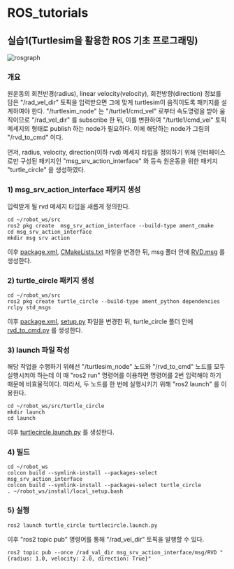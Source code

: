 # ROS_tutorials
## 실습1(Turtlesim을 활용한 ROS 기초 프로그래밍)
![rosgraph](https://user-images.githubusercontent.com/87575823/147875087-5e53f1a6-3571-4dea-a420-085a650b4218.png)

###  개요
원운동의 회전반경(radius), linear velocity(velocity), 회전방향(direction) 정보를 담은 "/rad_vel_dir" 토픽을 입력받으면 그에 맞게 turtlesim이 움직이도록 패키지를 설계하여야 한다. "/turtlesim_node" 는 "/turtle1/cmd_vel" 로부터 속도명령을 받아 움직이므로 "/rad_vel_dir" 를 subscribe 한 뒤, 이를 변환하여 "/turtle1/cmd_vel" 토픽 메세지의 형태로 publish 하는 node가 필요하다. 이에 해당하는 node가 그림의 "/rvd_to_cmd" 이다.

먼저, radius, velocity, direction(이하 rvd) 메세지 타입을 정의하기 위해 인터페이스로만 구성된 패키지인 "msg_srv_action_interface" 와 등속 원운동을 위한 패키지 "turtle_circle" 을 생성하였다.

### 1) msg_srv_action_interface 패키지 생성
입력받게 될 rvd 메세지 타입을 새롭게 정의한다.
```
cd ~/robot_ws/src
ros2 pkg create  msg_srv_action_interface --build-type ament_cmake
cd msg_srv_action_interface
mkdir msg srv action
```
이후 [package.xml](https://github.com/pby04188/ROS_tutorials/blob/207e3afbc35bbecd63247a714cbd63cc47343313/msg_srv_action_interface/package.xml), [CMakeLists.txt](https://github.com/pby04188/ROS_tutorials/blob/207e3afbc35bbecd63247a714cbd63cc47343313/msg_srv_action_interface/CMakeLists.txt) 파일을 변경한 뒤, msg 폴더 안에 [RVD.msg](https://github.com/pby04188/ROS_tutorials/blob/207e3afbc35bbecd63247a714cbd63cc47343313/msg_srv_action_interface/msg/RVD.msg) 를 생성한다.

### 2) turtle_circle 패키지 생성

```
cd ~/robot_ws/src
ros2 pkg create turtle_circle --build-type ament_python dependencies rclpy std_msgs
```
이후 [package.xml](https://github.com/pby04188/ROS_tutorials/blob/207e3afbc35bbecd63247a714cbd63cc47343313/turtle_circle/package.xml), [setup.py](https://github.com/pby04188/ROS_tutorials/blob/207e3afbc35bbecd63247a714cbd63cc47343313/turtle_circle/setup.py) 파일을 변경한 뒤, turtle_circle 폴더 안에 [rvd_to_cmd.py](https://github.com/pby04188/ROS_tutorials/blob/207e3afbc35bbecd63247a714cbd63cc47343313/turtle_circle/turtle_circle/rvd_to_cmd.py) 를 생성한다.

### 3) launch 파일 작성
해당 작업을 수행하기 위해선 "/turtlesim_node" 노드와 "/rvd_to_cmd" 노드를 모두 실행시켜야 하는데 이 때 "ros2 run" 명령어를 이용하면 명령어를 2번 입력해야 하기 때문에 비효율적이다. 따라서, 두 노드를 한 번에 실행시키기 위해 "ros2 launch" 를 이용한다.
```
cd ~/robot_ws/src/turtle_circle
mkdir launch
cd launch
```
이후 [turtlecircle.launch.py](https://github.com/pby04188/ROS_tutorials/blob/207e3afbc35bbecd63247a714cbd63cc47343313/turtle_circle/launch/turtlecircle.launch.py) 를 생성한다.


### 4) 빌드

```
cd ~/robot_ws
colcon build --symlink-install --packages-select msg_srv_action_interface
colcon build --symlink-install --packages-select turtle_circle
. ~/robot_ws/install/local_setup.bash
```

### 5) 실행
```
ros2 launch turtle_circle turtlecircle.launch.py
```
이후 "ros2 topic pub" 명령어를 통해 "/rad_vel_dir" 토픽을 발행할 수 있다.
```
ros2 topic pub --once /rad_val_dir msg_srv_action_interface/msg/RVD "{radius: 1.0, velocity: 2.0, direction: True}"
```
